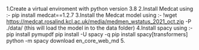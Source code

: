 1.Create a virtual enviroment with python version 3.8
2.Install Medcat using :- pip install medcat==1.2.7
3.Install the Medcat model using :- !wget https://medcat.rosalind.kcl.ac.uk/media/medmen_wstatus_2021_oct.zip -P ./data/
(this will load the model in to the data folder)
4.Install spacy using :- pip install pymupdf
                         pip install -U spacy -q
                         pip install spacy[transformers]
                         python -m spacy download en_core_web_md
5.